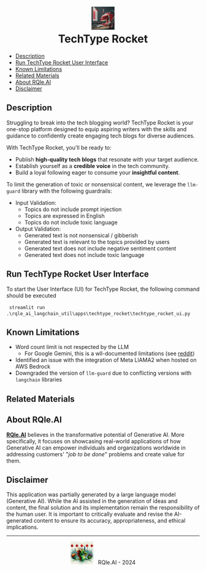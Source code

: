 <div align="center">
  <h1>
    <br/>
    <img src="../../../img/techtype_rocket_logo.jpg" alt="techtype_rocket_logo" width="60"/>
    <br/>
    TechType Rocket
  </h1>
</div>

- [Description](#description)
- [Run TechType Rocket User Interface](#techtype-rocket-ui)
- [Known Limitations](#known-limitations)
- [Related Materials](#related-material)
- [About RQle.AI](#about-rqle-ai)
- [Disclaimer](#disclaimer)

## Description <a name="description"></a>
Struggling to break into the tech blogging world? TechType Rocket is your one-stop platform designed to equip aspiring writers with the skills and guidance to confidently create engaging tech blogs for diverse audiences.

With TechType Rocket, you'll be ready to:
* Publish **high-quality tech blogs** that resonate with your target audience.
* Establish yourself as a **credible voice** in the tech community.
* Build a loyal following eager to consume your **insightful content**.

To limit the generation of toxic or nonsensical content, we leverage the `llm-guard` library with the following guardrails:
* Input Validation:
  * Topics do not include prompt injection
  * Topics are expressed in English
  * Topics do not include toxic language
* Output Validation:
  * Generated text is not nonsensical / gibberish
  * Generated text is relevant to the topics provided by users
  * Generated text does not include negative sentiment content
  * Generated text does not include toxic language

## Run TechType Rocket User Interface <a name="techtype-rocket-ui"></a>
To start the User Interface (UI) for TechType Rocket, the following command should be executed
```
 streamlit run .\rqle_ai_langchain_util\apps\techtype_rocket\techtype_rocket_ui.py
```

## Known Limitations <a name="known-limitations"></a>
* Word count limit is not respected by the LLM
  * For Google Gemini, this is a wll-documented limitations (see [reddit](https://www.reddit.com/r/Bard/comments/1ao3oyi/gemini_is_absolutely_horrible_when_you_tell_it_to/))
* Identified an issue with the integration of Meta LlAMA2 when hosted on AWS Bedrock
* Downgraded the version of `llm-guard` due to conflicting versions with `langchain` libraries 

## Related Materials <a name="related-material"></a>

## About RQle.AI <a name="about-rqle-ai"></a>
[**RQle.AI**](https://www.linkedin.com/company/102641077) believes in the transformative potential of Generative AI. More specifically, it focuses on 
showcasing real-world applications of how Generative AI can empower individuals and organizations worldwide in addressing 
customers' "*job to be done*" problems and create value for them.

## Disclaimer <a name="disclaimer"></a>
This application was partially generated by a large language model (Generative AI). While the AI assisted in the 
generation of ideas and content, the final solution and its implementation remain the responsibility of the human user. 
It is important to critically evaluate and revise the AI-generated content to ensure its accuracy, appropriateness, 
and ethical implications.

<div style="text-align: center;">
  <hr/>
  <img src="../../../img/rqle_ai_logo_alt.jpeg" alt="RQle.AI" width="60"/>
  &nbsp; RQle.AI - 2024
</div>